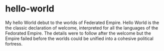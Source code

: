 # hello-world
My hello World debut to the worlds of Federated Empire. Hello World is the
the classic declaration of welcome, interpreted for all the languages of the 
Fedorated Empire. The details were to follow after the welcome but the 
Empire failed before the worlds could be unified into a cohesive political
fortress.


